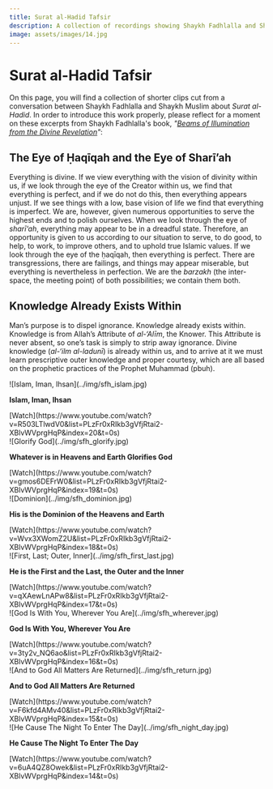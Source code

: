 ```yaml
---
title: Surat al-Hadid Tafsir
description: A collection of recordings showing Shaykh Fadhlalla and Shaykh Muslim in conversation about the 57th Surat of the Qur'an, Al Hadid.
image: assets/images/14.jpg
---
```


# Surat al-Hadid Tafsir

On this page, you will find a collection of shorter clips cut from a conversation between Shaykh Fadhlalla and Shaykh Muslim about _Surat al-Hadid_. In order to introduce this work properly, please reflect for a moment on these excerpts from Shaykh Fadhlalla's book, _"[Beams of Illumination from the Divine Revelation](https://zahrapublications.pub/book-TheHeartOfTheQuran.php#bookTitle)"_:

## The Eye of Ḥaqīqah and the Eye of Sharī’ah

Everything is divine. If we view everything with the vision of divinity within us, if we look through the eye of the Creator within us, we find that everything is perfect, and if we do not do this, then everything appears unjust. If we see things with a low, base vision of life we find that everything is imperfect. We are, however, given numerous opportunities to serve the highest ends and to polish ourselves. When we look through the eye of _sharī‘ah_, everything may appear to be in a dreadful state. Therefore, an opportunity is given to us according to our situation to serve, to do good, to help, to work, to improve others, and to uphold true Islamic values. If we look through the eye of the ḥaqīqah, then everything is perfect. There are transgressions, there are failings, and things may appear miserable, but everything is nevertheless in perfection. We are the _barzakh_ (the inter-space, the meeting point) of both possibilities; we contain them both.

## Knowledge Already Exists Within

Man’s purpose is to dispel ignorance. Knowledge already exists within. Knowledge is from Allah’s Attribute of _al-‘Alīm_, the Knower. This Attribute is never absent, so one’s task is simply to strip away ignorance. Divine knowledge (_al-‘ilm al-ladunī_) is already within us, and to arrive at it we must learn prescriptive outer knowledge and proper courtesy, which are all based on the prophetic practices of the Prophet Muhammad (pbuh).


<div markdown="1" class="card video sidebar center gemoji center-content">

<div markdown="2" class="video-image">
![Islam, Iman, Ihsan](../img/sfh_islam.jpg)
</div>

**Islam, Iman, Ihsan**

<div markdown="3" class="video-link">
[Watch](https://www.youtube.com/watch?v=R503LTlwdV0&list=PLzFr0xRIkb3gVfjRtai2-XBlvWVprgHqP&index=20&t=0s)
</div>

</div>

<div markdown="1" class="card video sidebar center gemoji center-content">

<div markdown="2" class="video-image">
![Glorify God](../img/sfh_glorify.jpg)
</div>

**Whatever is in Heavens and Earth Glorifies God**

<div markdown="3" class="video-link">
[Watch](https://www.youtube.com/watch?v=gmos6DEFrW0&list=PLzFr0xRIkb3gVfjRtai2-XBlvWVprgHqP&index=19&t=0s)
</div>

</div>

<div markdown="1" class="card video sidebar center gemoji center-content">

<div markdown="2" class="video-image">
![Dominion](../img/sfh_dominion.jpg)
</div>

**His is the Dominion of the Heavens and Earth**

<div markdown="3" class="video-link">
[Watch](https://www.youtube.com/watch?v=Wvx3XWomZ2U&list=PLzFr0xRIkb3gVfjRtai2-XBlvWVprgHqP&index=18&t=0s)
</div>

</div>

<div markdown="1" class="card video sidebar center gemoji center-content">

<div markdown="2" class="video-image">
![First, Last; Outer, Inner](../img/sfh_first_last.jpg)
</div>

**He is the First and the Last, the Outer and the Inner**

<div markdown="3" class="video-link">
[Watch](https://www.youtube.com/watch?v=qXAewLnAPw8&list=PLzFr0xRIkb3gVfjRtai2-XBlvWVprgHqP&index=17&t=0s)
</div>

</div>

<div markdown="1" class="card video sidebar center gemoji center-content">

<div markdown="2" class="video-image">
![God Is With You, Wherever You Are](../img/sfh_wherever.jpg)
</div>

**God Is With You, Wherever You Are**

<div markdown="3" class="video-link">
[Watch](https://www.youtube.com/watch?v=3ty2v_NQ6ao&list=PLzFr0xRIkb3gVfjRtai2-XBlvWVprgHqP&index=16&t=0s)
</div>

</div>

<div markdown="1" class="card video sidebar center gemoji center-content">

<div markdown="2" class="video-image">
![And to God All Matters Are Returned](../img/sfh_return.jpg)
</div>

**And to God All Matters Are Returned**

<div markdown="3" class="video-link">
[Watch](https://www.youtube.com/watch?v=F6kfd4AMv40&list=PLzFr0xRIkb3gVfjRtai2-XBlvWVprgHqP&index=15&t=0s)
</div>

</div>

<div markdown="1" class="card video sidebar center gemoji center-content">

<div markdown="2" class="video-image">
![He Cause The Night To Enter The Day](../img/sfh_night_day.jpg)
</div>

**He Cause The Night To Enter The Day**

<div markdown="3" class="video-link">
[Watch](https://www.youtube.com/watch?v=6uA4QZ8Owek&list=PLzFr0xRIkb3gVfjRtai2-XBlvWVprgHqP&index=14&t=0s)
</div>

</div>

<div markdown="1" class="clear"></div>